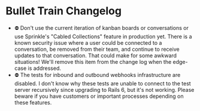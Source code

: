 # Bullet Train Changelog

- ⛔️ Don't use the current iteration of kanban boards or conversations or use Sprinkle's "Cabled Collections" feature in production yet. There is a known security issue where a user could be connected to a conversation, be removed from their team, and continue to receive updates to that conversation. That could make for some awkward situations! We'll remove this item from the change log when the edge-case is addressed.
- ⛔️ The tests for inbound and outbound webhooks infrastructure are disabled. I don't know why these tests are unable to connect to the test server recursively since upgrading to Rails 6, but it's not working. Please beware if you have customers or important processes depending on these features.
